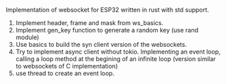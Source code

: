 Implementation of websocket for ESP32 written in rust with std support.

1. Implement header, frame and mask from ws_basics.
2. Implement gen_key function to generate a random key (use rand module)
3. Use basics to build the syn client version of the websockets.
4. Try to implement async client without tokio. Implementing an event loop,     calling a loop method at the begining of an infinite loop (version similar to websockets of C implementation)
5. use thread to create an event loop.